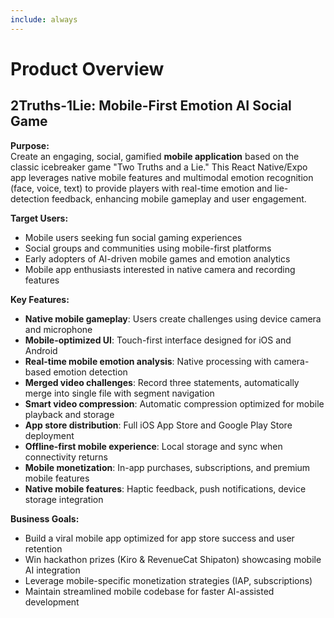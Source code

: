 ```yaml
---
include: always
---
```


# Product Overview

## 2Truths-1Lie: Mobile-First Emotion AI Social Game

**Purpose:**  
Create an engaging, social, gamified **mobile application** based on the classic icebreaker game "Two Truths and a Lie." This React Native/Expo app leverages native mobile features and multimodal emotion recognition (face, voice, text) to provide players with real-time emotion and lie-detection feedback, enhancing mobile gameplay and user engagement.

**Target Users:**  
- Mobile users seeking fun social gaming experiences
- Social groups and communities using mobile-first platforms
- Early adopters of AI-driven mobile games and emotion analytics
- Mobile app enthusiasts interested in native camera and recording features

**Key Features:**  
- **Native mobile gameplay**: Users create challenges using device camera and microphone
- **Mobile-optimized UI**: Touch-first interface designed for iOS and Android
- **Real-time mobile emotion analysis**: Native processing with camera-based emotion detection
- **Merged video challenges**: Record three statements, automatically merge into single file with segment navigation
- **Smart video compression**: Automatic compression optimized for mobile playback and storage
- **App store distribution**: Full iOS App Store and Google Play Store deployment
- **Offline-first mobile experience**: Local storage and sync when connectivity returns
- **Mobile monetization**: In-app purchases, subscriptions, and premium mobile features
- **Native mobile features**: Haptic feedback, push notifications, device storage integration

**Business Goals:**  
- Build a viral mobile app optimized for app store success and user retention
- Win hackathon prizes (Kiro & RevenueCat Shipaton) showcasing mobile AI integration
- Leverage mobile-specific monetization strategies (IAP, subscriptions)
- Maintain streamlined mobile codebase for faster AI-assisted development
